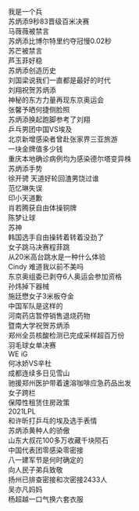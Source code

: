 我是一个兵  
苏炳添9秒83晋级百米决赛  
马薇薇被禁言  
苏炳添比博尔特里约夺冠慢0.02秒  
苏芒被禁言  
芦玉菲好稳  
苏炳添创造历史  
刘国梁说我们一直都是最好的时代  
刘翔祝贺苏炳添  
神秘的东方力量再现东京奥运会  
张馨予晒何捷侧脸照  
苏炳添换起跑脚参考了刘翔  
乒乓男团中国VS埃及  
北京新增感染者曾赴张家界三亚旅游  
一块金牌值多少钱  
重庆本地确诊病例均为感染德尔塔变异株  
苏炳添手势  
徐开骋 天道好轮回渣男饶过谁  
范忆琳失误  
印小天道歉  
肖若腾获自由体操铜牌  
陈梦让球  
苏神  
韩国选手自由操转着转着没劲了  
女子跳马决赛程菲跳  
从20米高台跳水是一种什么体验  
Cindy 难道我以前不美吗  
东京奥组委已剥夺6人奥运会参加资格  
孙炜掉下器械  
施廷懋女子3米板夺金  
中国军队是这样的  
河南药店暂停销售退烧药物  
暨南大学祝贺苏炳添  
郑州全员核酸检测已完成采样超百万份  
羽毛球女单决赛  
WE iG  
何冰娇VS辛杜  
成都连续多日见雪山  
驰援郑州医护带着速溶咖啡应急药品出发  
女子跨栏  
保障性租赁住房政策  
2021LPL  
和许昕打乒乓的埃及选手表情  
苏炳添黄种人的骄傲  
山东大叔花100多万收藏千块陨石  
中国代表团零感染零密接  
八一建军节是何时确定的  
向人民子弟兵致敬  
扬州已排查密接和次密接2433人  
吴亦凡妈妈  
杨超越一口气换六套衣服  
